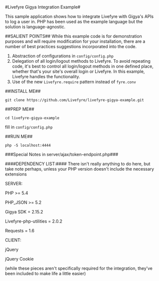 #Livefyre Gigya Integration Example#

This sample application shows how to integrate Livefyre with Gigya's APIs to log a user in. PHP has been used as the example language
but the solution is language-agnostic.

##SALIENT POINTS##
While this example code is for demonstration purposes and will require modification for your installation, there are a number 
of best practices suggestions incorporated into the code. 

1. Abstraction of configurations in `config/config.php`
1. Delegation of all login/logout methods to Livefyre. To avoid repeating code, it's best to control all login/logout
methods in one defined place, whether that's your site's overall login or Livefyre. In this example, Livefyre handles the functionality.
1. Use of the new `Livefyre.require` pattern instead of `fyre.conv`


##INSTALL ME##

`git clone https://github.com/Livefyre/livefyre-gigya-example.git`


##PREP ME##

`cd livefyre-gigya-example`

fill in `config/config.php`


##RUN ME##

`php -S localhost:4444`




###Special Notes in server/ajax/token-endpoint.php###




####DEPENDENCY LIST:####
There isn't really anything to do here, but take note perhaps, unless your PHP version doesn't include the necessary extensions


SERVER:

PHP 						>= 	5.4

PHP_JSON					>=	5.2

Gigya SDK					=	2.15.2

Livefyre-php-utilities		=	2.0.2

Requests					=	1.6


CLIENT:

jQuery

jQuery Cookie

(while these pieces aren't specifically required for the integration, they've been included to make life a little easier)